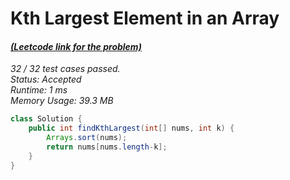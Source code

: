 # **Kth Largest Element in an Array**

#### [_(Leetcode link for the problem)_](https://leetcode.com/problems/kth-largest-element-in-an-array/)

_32 / 32 test cases passed.  
Status: Accepted  
Runtime: 1 ms  
Memory Usage: 39.3 MB_

```java
class Solution {
    public int findKthLargest(int[] nums, int k) {
        Arrays.sort(nums);
        return nums[nums.length-k];
    }
}
```
